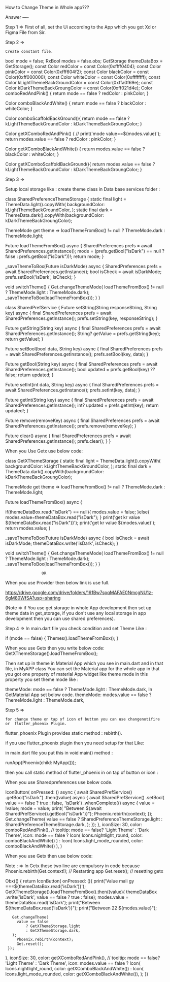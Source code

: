 How to Change Theme in Whole app???

Answer —-

Step 1 =>
First of all, set the Ui according to the App which you got Xd or Figma File from Sir.

Step 2 =>

	Create constant file.


bool mode = false;
RxBool modes = false.obs;
GetStorage themeDataBox = GetStorage();
const Color redColor = const Color(0xffff0404);
const Color pinkColor = const Color(0xfff604f2);
const Color blackColor = const Color(0xff000000);
const Color whiteColor = const Color(0xffffffff);
const Color kLightThemeBackGroundColor = const Color(0xffa0f69e);
const Color kDarkThemeBackGroungColor = const Color(0xff021d4e);
Color comboRedAndPink() {
return mode == false ? redColor : pinkColor;
}

Color comboBlackAndWhite() {
return mode == false ? blackColor : whiteColor;
}

Color comboScaffoldBackGround(){
return mode == false ? kLightThemeBackGroundColor : kDarkThemeBackGroungColor;
}

Color getXComboRedAndPink() {
// print('mode value==${modes.value}');
return modes.value == false ? redColor : pinkColor;
}

Color getXComboBlackAndWhite() {
return modes.value == false ? blackColor : whiteColor;
}

Color getXComboScaffoldBackGround(){
return modes.value == false ? kLightThemeBackGroundColor : kDarkThemeBackGroungColor;
}


Step 3 =>

Setup local storage  like :
create theme class in Data base services folder :

class SharedPreferenceThemeStorage {
static final light = ThemeData.light().copyWith(
backgroundColor: kLightThemeBackGroundColor,
);
static final dark =
ThemeData.dark().copyWith(backgroundColor: kDarkThemeBackGroungColor);

ThemeMode get theme =>
loadThemeFromBox() != null ? ThemeMode.dark : ThemeMode.light;

Future<bool> loadThemeFromBox() async {
SharedPreferences prefs = await SharedPreferences.getInstance();
mode = (prefs.getBool("isDark") == null ? false : prefs.getBool("isDark"))!;
return mode;
}

_saveThemeToBox(Future<bool> isDarkMode) async {
SharedPreferences prefs = await SharedPreferences.getInstance();
bool isCheck = await isDarkMode;
prefs.setBool('isDark', isCheck);
}

void switchTheme() {
Get.changeThemeMode(
loadThemeFromBox() != null ? ThemeMode.light : ThemeMode.dark);
_saveThemeToBox(loadThemeFromBox());
}
}

class SharedPrefService {
Future<void> setString(String responseString, String key) async {
final SharedPreferences prefs = await SharedPreferences.getInstance();
prefs.setString(key, responseString);
}

Future<String> getString(String key) async {
final SharedPreferences prefs = await SharedPreferences.getInstance();
String? getValue = prefs.getString(key);
return getValue!;
}

Future<void> setBool(bool data, String key) async {
final SharedPreferences prefs = await SharedPreferences.getInstance();
prefs.setBool(key, data);
}

Future<bool> getBool(String key) async {
final SharedPreferences prefs = await SharedPreferences.getInstance();
bool updated = prefs.getBool(key) ?? false;
return updated;
}

Future<void> setInt(int data, String key) async {
final SharedPreferences prefs = await SharedPreferences.getInstance();
prefs.setInt(key, data);
}

Future<int> getInt(String key) async {
final SharedPreferences prefs = await SharedPreferences.getInstance();
int? updated = prefs.getInt(key);
return updated!;
}

Future<void> remove(removeKey) async {
final SharedPreferences prefs = await SharedPreferences.getInstance();
prefs.remove(removeKey);
}

Future<void> clear() async {
final SharedPreferences prefs = await SharedPreferences.getInstance();
prefs.clear();
}
}

When you Use Getx use below code:

class GetXThemeStorage {
static final light = ThemeData.light().copyWith(
backgroundColor: kLightThemeBackGroundColor,
);
static final dark =
ThemeData.dark().copyWith(backgroundColor: kDarkThemeBackGroungColor);

ThemeMode get theme =>
loadThemeFromBox() != null ? ThemeMode.dark : ThemeMode.light;

Future<bool> loadThemeFromBox() async {

if(themeDataBox.read("isDark") == null){
modes.value = false;
}else{
modes.value=themeDataBox.read("isDark");
}
print('get kr value ${themeDataBox.read("isDark")}');
print('get kr value ${modes.value}');
return modes.value;
}

_saveThemeToBox(Future<bool> isDarkMode) async {
bool isCheck = await isDarkMode;
themeDataBox.write('isDark', isCheck);
}

void switchTheme() {
Get.changeThemeMode(
loadThemeFromBox() != null ? ThemeMode.light : ThemeMode.dark);
_saveThemeToBox(loadThemeFromBox());
}
}

					OR
When you use Provider then below link is use full.

https://drive.google.com/drive/folders/161Bw7spqMAFAE0NmcgNU1z-6gM80WfSA?usp=sharing

(Note => if You use get storage in whole App development  then set up theme data in get_storage, if you don't use any local storage in app development then you can use shared preferences).




Step 4 =>
In main.dart file you check condition and set Theme Like :

if (mode == false) {
Themes().loadThemeFromBox();
}

When you use Getx then you write below code:
GetXThemeStorage().loadThemeFromBox();

Then set up in theme in Material App which you see in main.dart and in that file, in  MyAPP class You can set the Material app for the whole app in that you got one property of material App widget  like theme mode in this property you set theme mode like :

themeMode: mode == false ? ThemeMode.light : ThemeMode.dark,
In GetMaterial App set below code.
themeMode: modes.value == false ? ThemeMode.light : ThemeMode.dark,













Step 5 =>

	for change theme on tap of icon of button you can use changenotifire or  flutter_phoenix Plugin.

flutter_phoenix Plugin provides static method : rebirth().

if you use flutter_phoenix plugin then you need setup for that Like:

in main.dart file you put this  in void main() method :

runApp(Phoenix(child: MyApp()));

then you call static method of flutter_phoenix in on tap of button or icon :

When you use Sharedpreferences use below code.

IconButton(
onPressed: () async {
await SharedPrefService()
.getBool("isDark")
.then((value) async {
await SharedPrefService()
.setBool(
value == false ? true : false, 'isDark')
.whenComplete(() async {
value = !value;
mode = value;
print(
"Between ${await SharedPrefService().getBool("isDark")}");
Phoenix.rebirth(context);
});
Get.changeTheme(
value == false ? SharedPreferenceThemeStorage.light : SharedPreferenceThemeStorage.dark,
);
});
},
iconSize: 30,
color: comboRedAndPink(),
// tooltip: mode == false? 'Light Theme' : 'Dark Theme',
icon: mode == false
? Icon(
Icons.nightlight_round,
color: comboBlackAndWhite()
)
: Icon(
Icons.light_mode_rounded,
color: comboBlackAndWhite()
),
)

When you use Getx then use below code:

Note : => In Getx these two line are compulsory in code because Phoenix.rebirth(Get.context!); // Restarting app
Get.reset(); // resetting getx

Obx(() {
return IconButton(
onPressed: (){
print('Value mali gy ===${themeDataBox.read('isDark')}');
GetXThemeStorage().loadThemeFromBox().then((value){
themeDataBox
.write('isDark', value == false ? true : false);
modes.value = themeDataBox.read('isDark');
print("Between ${themeDataBox.read('isDark')}");
print("Between 22 ${modes.value}");


       Get.changeTheme(
         value == false
             ? GetXThemeStorage.light
             : GetXThemeStorage.dark,
       );
         Phoenix.rebirth(context);
         Get.reset();
     });
},
iconSize: 30,
color: getXComboRedAndPink(),
// tooltip: mode == false? 'Light Theme' : 'Dark Theme',
icon: modes.value == false
? Icon(
Icons.nightlight_round, color: getXComboBlackAndWhite())
: Icon(
Icons.light_mode_rounded, color: getXComboBlackAndWhite()),
);
})

